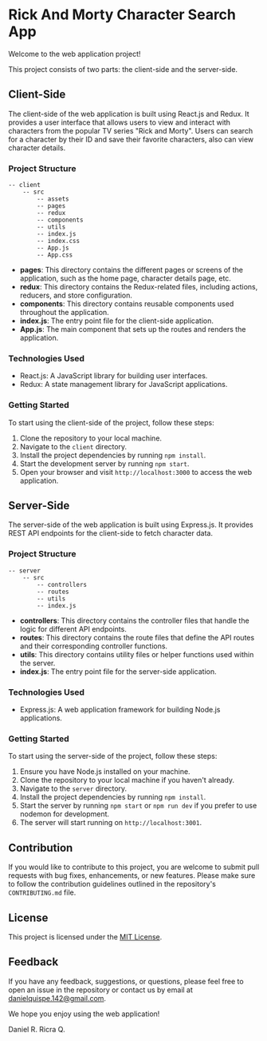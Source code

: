# Rick And Morty Character Search App

Welcome to the web application project!

This project consists of two parts: the client-side and the server-side.

## Client-Side

The client-side of the web application is built using React.js and Redux. It provides a user interface that allows users to view and interact with characters from the popular TV series "Rick and Morty". Users can search for a character by their ID and save their favorite characters, also can view character details.

### Project Structure

```plaintext
-- client
    -- src
        -- assets
        -- pages
        -- redux
        -- components
        -- utils
        -- index.js
        -- index.css
        -- App.js
        -- App.css
```

- **pages**: This directory contains the different pages or screens of the application, such as the home page, character details page, etc.
- **redux**: This directory contains the Redux-related files, including actions, reducers, and store configuration.
- **components**: This directory contains reusable components used throughout the application.
- **index.js**: The entry point file for the client-side application.
- **App.js**: The main component that sets up the routes and renders the application.

### Technologies Used

- React.js: A JavaScript library for building user interfaces.
- Redux: A state management library for JavaScript applications.

### Getting Started

To start using the client-side of the project, follow these steps:

1. Clone the repository to your local machine.
2. Navigate to the `client` directory.
3. Install the project dependencies by running `npm install`.
4. Start the development server by running `npm start`.
5. Open your browser and visit `http://localhost:3000` to access the web application.

## Server-Side

The server-side of the web application is built using Express.js. It provides REST API endpoints for the client-side to fetch character data.

### Project Structure

```plaintext
-- server
    -- src
        -- controllers
        -- routes
        -- utils
        -- index.js
```

- **controllers**: This directory contains the controller files that handle the logic for different API endpoints.
- **routes**: This directory contains the route files that define the API routes and their corresponding controller functions.
- **utils**: This directory contains utility files or helper functions used within the server.
- **index.js**: The entry point file for the server-side application.

### Technologies Used

- Express.js: A web application framework for building Node.js applications.

### Getting Started

To start using the server-side of the project, follow these steps:

1. Ensure you have Node.js installed on your machine.
2. Clone the repository to your local machine if you haven't already.
3. Navigate to the `server` directory.
4. Install the project dependencies by running `npm install`.
5. Start the server by running `npm start` or `npm run dev` if you prefer to use nodemon for development.
6. The server will start running on `http://localhost:3001`.

## Contribution

If you would like to contribute to this project, you are welcome to submit pull requests with bug fixes, enhancements, or new features. Please make sure to follow the contribution guidelines outlined in the repository's `CONTRIBUTING.md` file.

## License

This project is licensed under the [MIT License](LICENSE).

## Feedback

If you have any feedback, suggestions, or questions, please feel free to open an issue in the repository or contact us by email at [danielquispe.142@gmail.com](mailto:project@example.com).

We hope you enjoy using the web application!

Daniel R. Ricra Q.
